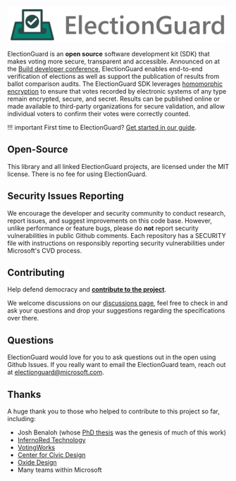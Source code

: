 # 

![Microsoft Defending Democracy Program: ElectionGuard](images/electionguard-banner.svg)

ElectionGuard is an **open source** software development kit (SDK) that makes voting more secure, transparent and accessible. Announced on at the [Build developer conference](https://blogs.microsoft.com/on-the-issues/?p=63211), ElectionGuard enables end-to-end verification of elections as well as support the publication of results from ballot comparison audits. The ElectionGuard SDK leverages [homomorphic encryption](https://en.wikipedia.org/wiki/Homomorphic_encryption) to ensure that votes recorded by electronic systems of any type remain encrypted, secure, and secret. Results can be published online or made available to third-party organizations for secure validation, and allow individual voters to confirm their votes were correctly counted. 

!!! important
    First time to ElectionGuard? [Get started in our guide](guide/Getting_Started.md).

## Open-Source
This library and all linked ElectionGuard projects, are licensed under the MIT license. There is no fee for using ElectionGuard.

## Security Issues Reporting

We encourage the developer and security community to conduct research, report issues, and suggest improvements on this code base. However, unlike performance or feature bugs, please do **not** report security vulnerabilities in public Github comments. Each repository has a SECURITY file with instructions on responsibly reporting security vulnerabilities under Microsoft's CVD process.

## Contributing

Help defend democracy and **[contribute to the project][]**.

[Contribute to the project]: https://github.com/microsoft/electionguard/blob/main/CONTRIBUTING.md

We welcome discussions on our [discussions page](https://github.com/microsoft/electionguard/discussions), feel free to check in and ask your questions and drop your suggestions regarding the specifications over there.

## Questions

ElectionGuard would love for you to ask questions out in the open using Github Issues. If you really want to email the ElectionGuard team, reach out at [electionguard@microsoft.com](mailto:electionguard@microsoft.com).

## Thanks
A huge thank you to those who helped to contribute to this project so far, including:

* Josh Benaloh (whose [PhD thesis](https://www.microsoft.com/en-us/research/publication/verifiable-secret-ballot-elections/) was the genesis of much of this work)
* [InfernoRed Technology](https://infernored.com/)
* [VotingWorks](https://voting.works/)
* [Center for Civic Design](https://civicdesign.org/)
* [Oxide Design](https://oxidedesign.com/)
* Many teams within Microsoft

